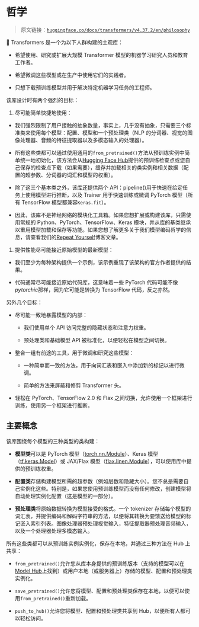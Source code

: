 # 哲学

> 原文链接：[`huggingface.co/docs/transformers/v4.37.2/en/philosophy`](https://huggingface.co/docs/transformers/v4.37.2/en/philosophy)

🤗 Transformers 是一个为以下人群构建的主观库：

+   希望使用、研究或扩展大规模 Transformer 模型的机器学习研究人员和教育工作者。

+   希望微调这些模型或在生产中使用它们的实践者。

+   只想下载预训练模型并用于解决特定机器学习任务的工程师。

该库设计时有两个强烈的目标：

1.  尽可能简单快捷地使用：

+   我们强烈限制了用户接触的抽象数量，事实上，几乎没有抽象，只需要三个标准类来使用每个模型：配置、模型和一个预处理类（NLP 的分词器、视觉的图像处理器、音频的特征提取器以及多模态输入的处理器）。

+   所有这些类都可以通过使用通用的`from_pretrained()`方法从预训练实例中简单统一地初始化，该方法会从[Hugging Face Hub](https://huggingface.co/models)提供的预训练检查点或您自己保存的检查点下载（如果需要），缓存并加载相关的类实例和相关数据（配置的超参数、分词器的词汇和模型的权重）。

+   除了这三个基本类之外，该库还提供两个 API：pipeline()用于快速在给定任务上使用模型进行推断，以及 Trainer 用于快速训练或微调 PyTorch 模型（所有 TensorFlow 模型都兼容`Keras.fit`）。

+   因此，该库不是神经网络的模块化工具箱。如果您想扩展或构建该库，只需使用常规的 Python、PyTorch、TensorFlow、Keras 模块，并从库的基类继承以重用模型加载和保存等功能。如果您想了解更多关于我们模型编码哲学的信息，请查看我们的[Repeat Yourself](https://huggingface.co/blog/transformers-design-philosophy)博客文章。

1.  提供性能尽可能接近原始模型的最新模型：

+   我们至少为每种架构提供一个示例，该示例重现了该架构的官方作者提供的结果。

+   代码通常尽可能接近原始代码库，这意味着一些 PyTorch 代码可能不像*pytorchic*那样，因为它可能是转换为 TensorFlow 代码，反之亦然。

另外几个目标：

+   尽可能一致地暴露模型的内部：

    +   我们使用单个 API 访问完整的隐藏状态和注意力权重。

    +   预处理类和基础模型 API 被标准化，以便轻松在模型之间切换。

+   整合一组有前途的工具，用于微调和研究这些模型：

    +   一种简单而一致的方法，用于向词汇表和嵌入中添加新的标记以进行微调。

    +   简单的方法来屏蔽和修剪 Transformer 头。

+   轻松在 PyTorch、TensorFlow 2.0 和 Flax 之间切换，允许使用一个框架进行训练，使用另一个框架进行推断。

## 主要概念

该库围绕每个模型的三种类型的类构建：

+   **模型类**可以是 PyTorch 模型（[torch.nn.Module](https://pytorch.org/docs/stable/nn.html#torch.nn.Module)）、Keras 模型（[tf.keras.Model](https://www.tensorflow.org/api_docs/python/tf/keras/Model)）或 JAX/Flax 模型（[flax.linen.Module](https://flax.readthedocs.io/en/latest/api_reference/flax.linen/module.html)），可以使用库中提供的预训练权重。

+   **配置类**存储构建模型所需的超参数（例如层数和隐藏大小）。您不总是需要自己实例化这些。特别是，如果您使用预训练模型而没有任何修改，创建模型将自动处理实例化配置（这是模型的一部分）。

+   **预处理类**将原始数据转换为模型接受的格式。一个 tokenizer 存储每个模型的词汇表，并提供编码和解码字符串的方法，以便将其转换为要馈送给模型的标记嵌入索引列表。图像处理器预处理视觉输入，特征提取器预处理音频输入，以及一个处理器处理多模态输入。

所有这些类都可以从预训练实例实例化，保存在本地，并通过三种方法在 Hub 上共享：

+   `from_pretrained()`允许您从库本身提供的预训练版本（支持的模型可以在[Model Hub](https://huggingface.co/models)上找到）或用户本地（或服务器上）存储的模型、配置和预处理类实例化。

+   `save_pretrained()`允许您将模型、配置和预处理类保存在本地，以便可以使用`from_pretrained()`重新加载。

+   `push_to_hub()`允许您将模型、配置和预处理类共享到 Hub，以便所有人都可以轻松访问。
